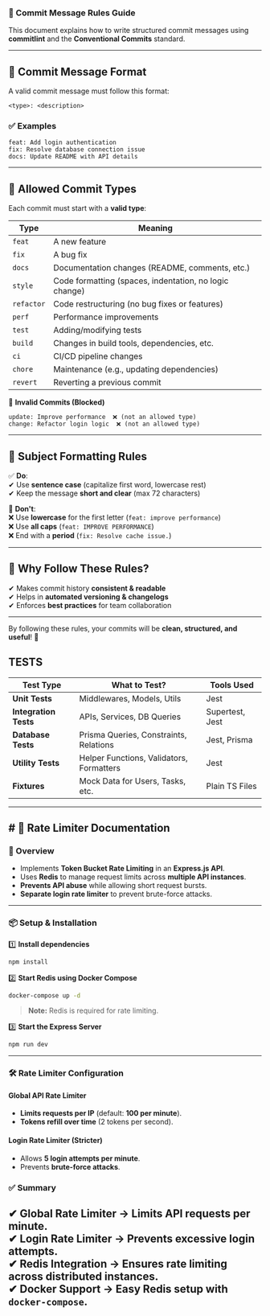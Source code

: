 ### 📜 Commit Message Rules Guide

This document explains how to write structured commit messages using **commitlint** and the **Conventional Commits** standard.

---

## 🔹 **Commit Message Format**

A valid commit message must follow this format:

```plaintext
<type>: <description>
```

### ✅ **Examples**

```
feat: Add login authentication
fix: Resolve database connection issue
docs: Update README with API details
```

---

## 🔹 **Allowed Commit Types**

Each commit must start with a **valid type**:

| Type       | Meaning                                                |
| ---------- | ------------------------------------------------------ |
| `feat`     | A new feature                                          |
| `fix`      | A bug fix                                              |
| `docs`     | Documentation changes (README, comments, etc.)         |
| `style`    | Code formatting (spaces, indentation, no logic change) |
| `refactor` | Code restructuring (no bug fixes or features)          |
| `perf`     | Performance improvements                               |
| `test`     | Adding/modifying tests                                 |
| `build`    | Changes in build tools, dependencies, etc.             |
| `ci`       | CI/CD pipeline changes                                 |
| `chore`    | Maintenance (e.g., updating dependencies)              |
| `revert`   | Reverting a previous commit                            |

🚫 **Invalid Commits (Blocked)**

```
update: Improve performance  ❌ (not an allowed type)
change: Refactor login logic  ❌ (not an allowed type)
```

---

## 🔹 **Subject Formatting Rules**

✅ **Do**:  
✔ Use **sentence case** (capitalize first word, lowercase rest)  
✔ Keep the message **short and clear** (max 72 characters)

🚫 **Don't**:  
❌ Use **lowercase** for the first letter (`feat: improve performance`)  
❌ Use **all caps** (`feat: IMPROVE PERFORMANCE`)  
❌ End with a **period** (`fix: Resolve cache issue.`)

---

## 🔹 **Why Follow These Rules?**

✔ Makes commit history **consistent & readable**  
✔ Helps in **automated versioning & changelogs**  
✔ Enforces **best practices** for team collaboration

---

By following these rules, your commits will be **clean, structured, and useful**! 🚀

## TESTS

| Test Type | What to Test? | Tools Used |
| --- | --- | --- |
| **Unit Tests** | Middlewares, Models, Utils | Jest |
| **Integration Tests** | APIs, Services, DB Queries | Supertest, Jest |
| **Database Tests** | Prisma Queries, Constraints, Relations | Jest, Prisma |
| **Utility Tests** | Helper Functions, Validators, Formatters | Jest |
| **Fixtures** | Mock Data for Users, Tasks, etc. | Plain TS Files |

---

## # **🚀 Rate Limiter Documentation**  

### **📌 Overview**  
- Implements **Token Bucket Rate Limiting** in an **Express.js API**.  
- Uses **Redis** to manage request limits across **multiple API instances**.  
- **Prevents API abuse** while allowing short request bursts.  
- **Separate login rate limiter** to prevent brute-force attacks.  

---

### **📦 Setup & Installation**  

1️⃣ **Install dependencies**  
```sh
npm install
```

2️⃣ **Start Redis using Docker Compose**  
```sh
docker-compose up -d
```
> **Note:** Redis is required for rate limiting.

3️⃣ **Start the Express Server**  
```sh
npm run dev
```

---------------------------------------------------------------------
### **🛠️ Rate Limiter Configuration**  
#### **Global API Rate Limiter**  
- **Limits requests per IP** (default: **100 per minute**).  
- **Tokens refill over time** (2 tokens per second).  

#### **Login Rate Limiter (Stricter)**  
- Allows **5 login attempts per minute**.  
- Prevents **brute-force attacks**.  

### **✅ Summary**  
✔ **Global Rate Limiter** → Limits API requests per minute.  
✔ **Login Rate Limiter** → Prevents excessive login attempts.  
✔ **Redis Integration** → Ensures rate limiting across distributed instances.  
✔ **Docker Support** → Easy Redis setup with `docker-compose`.  
-------------------------------------------------------------------------